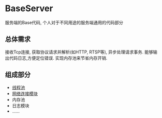 # BaseServer
服务端的Base代码, 个人对于不同用途的服务端通用的代码部分

## 总体需求
接收Tcp连接, 获取协议请求并解析(如HTTP, RTSP等), 异步处理请求事务.
能够输出代码日志,方便定位错误.
实现内存池来节省内存开销.

## 组成部分
- [线程池](./docs/ThreadPool.md)
- [网络连接模块](./docs/NetConnection.md)
- 内存池
- 日志模块
- ......
